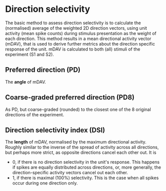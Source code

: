 # Direction selectivity


The basic method to assess direction selectivity is to calculate the (normalised) average of the weighted 2D direction vectors, using unit activity (mean spike counts) during stimulus presentation as the weight of each direction. This method results in a mean directional activity vector (mDAV), that is used to derive further metrics about the direction specific response of the unit. mDAV is calculated to both (all) stimuli of the experiment (S1 and S2).


## Preferred direction (PD)

The **angle** of mDAV.


## Coarse-graded preferred direction (PD8)

As PD, but coarse-graded (rounded) to the closest one of the 8 original directions of the experiment.


## Direction selectivity index (DSI)

The **length** of mDAV, normalised by the maximum directional activity. Roughly similar to the inverse of the spread of activity across all directions, but perhaps more strict, as opposite directions cancel each other out. It is

- 0, if there is no direction selectivity in the unit's response. This happens if spikes are equally distributed across directions, or, more generally, the direction-specific activity vectors cancel out each other.
- 1, if there is maximal (100%) selectivity. This is the case when all spikes occur during one direction only.





